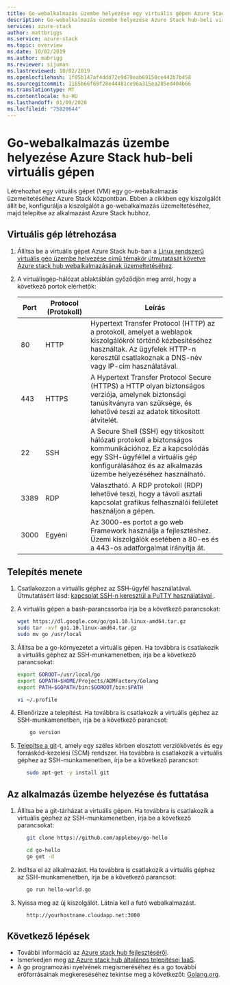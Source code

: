 ```yaml
---
title: Go-webalkalmazás üzembe helyezése egy virtuális gépen Azure Stack hub-ban | Microsoft Docs
description: Go-webalkalmazás üzembe helyezése Azure Stack hub-beli virtuális gépen
services: azure-stack
author: mattbriggs
ms.service: azure-stack
ms.topic: overview
ms.date: 10/02/2019
ms.author: mabrigg
ms.reviewer: sijuman
ms.lastreviewed: 10/02/2019
ms.openlocfilehash: 1f05b147af4ddd72e9d70eab69150ce442b7b458
ms.sourcegitcommit: 1185b66f69f28e44481ce96a315ea285ed404b66
ms.translationtype: MT
ms.contentlocale: hu-HU
ms.lasthandoff: 01/09/2020
ms.locfileid: "75820644"
---
```

# <a name="deploy-a-go-web-app-to-a-vm-in-azure-stack-hub"></a>Go-webalkalmazás üzembe helyezése Azure Stack hub-beli virtuális gépen

Létrehozhat egy virtuális gépet (VM) egy go-webalkalmazás üzemeltetéséhez Azure Stack központban. Ebben a cikkben egy kiszolgálót állít be, konfigurálja a kiszolgálót a go-webalkalmazás üzemeltetéséhez, majd telepítse az alkalmazást Azure Stack hubhoz.

## <a name="create-a-vm"></a>Virtuális gép létrehozása

1. Állítsa be a virtuális gépet Azure Stack hub-ban a [Linux rendszerű virtuális gép üzembe helyezése című témakör útmutatását követve Azure stack hub webalkalmazásának üzemeltetéséhez](azure-stack-dev-start-howto-deploy-linux.md).

2. A virtuálisgép-hálózat ablaktáblán győződjön meg arról, hogy a következő portok elérhetők:

    | Port | Protocol (Protokoll) | Leírás |
    | --- | --- | --- |
    | 80 | HTTP | Hypertext Transfer Protocol (HTTP) az a protokoll, amelyet a weblapok kiszolgálókról történő kézbesítéséhez használtak. Az ügyfelek HTTP-n keresztül csatlakoznak a DNS-név vagy IP-cím használatával. |
    | 443 | HTTPS | A Hypertext Transfer Protocol Secure (HTTPS) a HTTP olyan biztonságos verziója, amelynek biztonsági tanúsítványra van szüksége, és lehetővé teszi az adatok titkosított átvitelét. |
    | 22 | SSH | A Secure Shell (SSH) egy titkosított hálózati protokoll a biztonságos kommunikációhoz. Ez a kapcsolódás egy SSH-ügyféllel a virtuális gép konfigurálásához és az alkalmazás üzembe helyezéséhez használható. |
    | 3389 | RDP | Választható. A RDP protokoll (RDP) lehetővé teszi, hogy a távoli asztali kapcsolat grafikus felhasználói felületet használjon a gépen.   |
    | 3000 | Egyéni | Az 3000-es portot a go web Framework használja a fejlesztéshez. Üzemi kiszolgálók esetében a 80-es és a 443-os adatforgalmat irányítja át. |

## <a name="install-go"></a>Telepítés menete

1. Csatlakozzon a virtuális géphez az SSH-ügyfél használatával. Útmutatásért lásd: [kapcsolat SSH-n keresztül a PuTTY használatával ](azure-stack-dev-start-howto-ssh-public-key.md#connect-with-ssh-by-using-putty).

1. A virtuális gépen a bash-parancssorba írja be a következő parancsokat:

    ```bash  
    wget https://dl.google.com/go/go1.10.linux-amd64.tar.gz
    sudo tar -xvf go1.10.linux-amd64.tar.gz
    sudo mv go /usr/local
    ```

2. Állítsa be a go-környezetet a virtuális gépen. Ha továbbra is csatlakozik a virtuális géphez az SSH-munkamenetben, írja be a következő parancsokat:

    ```bash  
    export GOROOT=/usr/local/go
    export GOPATH=$HOME/Projects/ADMFactory/Golang
    export PATH=$GOPATH/bin:$GOROOT/bin:$PATH

    vi ~/.profile
    ```

3. Ellenőrizze a telepítést. Ha továbbra is csatlakozik a virtuális géphez az SSH-munkamenetben, írja be a következő parancsot:

    ```bash  
        go version
    ```

3. [Telepítse a git](https://git-scm.com)-t, amely egy széles körben elosztott verziókövetés és egy forráskód-kezelési (SCM) rendszer. Ha továbbra is csatlakozik a virtuális géphez az SSH-munkamenetben, írja be a következő parancsot:

    ```bash  
       sudo apt-get -y install git
    ```

## <a name="deploy-and-run-the-app"></a>Az alkalmazás üzembe helyezése és futtatása

1. Állítsa be a git-tárházat a virtuális gépen. Ha továbbra is csatlakozik a virtuális géphez az SSH-munkamenetben, írja be a következő parancsokat:

    ```bash  
       git clone https://github.com/appleboy/go-hello
    
       cd go-hello
       go get -d
    ```

2. Indítsa el az alkalmazást. Ha továbbra is csatlakozik a virtuális géphez az SSH-munkamenetben, írja be a következő parancsot:

    ```bash  
       go run hello-world.go
    ```

3. Nyissa meg az új kiszolgálót. Látnia kell a futó webalkalmazást.

    ```HTTP  
       http://yourhostname.cloudapp.net:3000
    ```

## <a name="next-steps"></a>Következő lépések

- További információ az [Azure stack hub fejlesztéséről](azure-stack-dev-start.md).
- Ismerkedjen meg [az Azure stack hub általános telepítései IaaS](azure-stack-dev-start-deploy-app.md).
- A go programozási nyelvének megismeréséhez és a go további erőforrásainak megkereséséhez tekintse meg a következőt: [Golang.org](https://golang.org).
